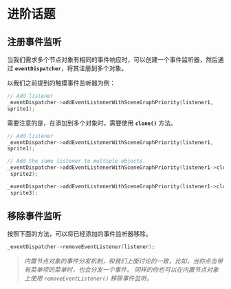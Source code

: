 # 进阶话题

## 注册事件监听

当我们需求多个节点对象有相同的事件响应时，可以创建一个事件监听器，然后通过 __`eventDispatcher`__，将其注册到多个对象。

以我们之前提到的触摸事件监听器为例：

```cpp
// Add listener
_eventDispatcher->addEventListenerWithSceneGraphPriority(listener1,
sprite1);
```

需要注意的是，在添加到多个对象时，需要使用 __`clone()`__ 方法。

```cpp
// Add listener
_eventDispatcher->addEventListenerWithSceneGraphPriority(listener1,
sprite1);

// Add the same listener to multiple objects.
_eventDispatcher->addEventListenerWithSceneGraphPriority(listener1->clone(),
 sprite2);

_eventDispatcher->addEventListenerWithSceneGraphPriority(listener1->clone(),
 sprite3);
```

## 移除事件监听

按照下面的方法，可以将已经添加的事件监听器移除。

```cpp
_eventDispatcher->removeEventListener(listener);
```

> _内置节点对象的事件分发机制，和我们上面讨论的一致，比如，当你点击带有菜单项的菜单时，也会分发一个事件。 同样的你也可以在内置节点对象上使用 `removeEventListener()` 移除事件监听。_
